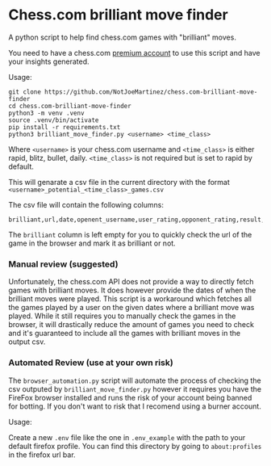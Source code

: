 # Chess.com brilliant move finder 

A python script to help find chess.com games with "brilliant" moves.

You need to have a chess.com [premium account](https://www.chess.com/membership?ref_id=74104030) to use this script
and have your insights generated.  


Usage:

```shell
git clone https://github.com/NotJoeMartinez/chess.com-brilliant-move-finder
cd chess.com-brilliant-move-finder
python3 -m venv .venv
source .venv/bin/activate
pip install -r requirements.txt
python3 brilliant_move_finder.py <username> <time_class>
```

Where `<username>` is your chess.com username and `<time_class>` is either
rapid, blitz, bullet, daily. `<time_class>` is not required but is set 
to rapid by default. 

This will genarate a csv file in the current directory with the 
format `<username>_potential_<time_class>_games.csv`

The csv file will contain the following columns:

```csv
brilliant,url,date,openent_username,user_rating,opponent_rating,result,user_accuracy,opponent_accuracy
```

The `brilliant` column is left empty for you to quickly check the url of 
the game in the browser and mark it as brilliant or not. 


### Manual review (suggested)

Unfortunately, the chess.com API does not provide a way to directly
fetch games with brilliant moves. It does however provide the dates
of when the brilliant moves were played. This script is a workaround 
which fetches all the games played by a user on the given dates 
where a brilliant move was played. While it still requires you to 
manually check the games in the browser, it will drastically reduce
the amount of games you need to check and it's guaranteed to include
all the games with brilliant moves in the output csv. 


### Automated Review (use at your own risk)

The `browser_automation.py` script will automate the process of 
checking the csv outputed by `brilliant_move_finder.py` however 
it requires you have the FireFox browser installed and runs the 
risk of your account being banned for botting. If you don't want 
to risk that I recomend using a burner account. 

Usage: 

Create a new `.env` file like the one in `.env_example` with the 
path to your default firefox profile. You can find this directory
by going to `about:profiles` in the firefox url bar. 